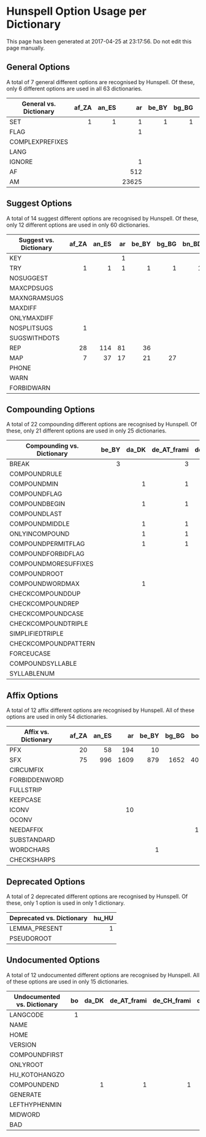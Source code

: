 # Hunspell Option Usage per Dictionary

This page has been generated at 2017-04-25 at 23:17:56. Do not edit this page manually.

## General Options

A total of 7 general different options are recognised by Hunspell. Of these, only 6 different options are used in all 63 dictionaries.

| General vs. Dictionary | af\_ZA | an\_ES | ar | be\_BY | bg\_BG | bn\_BD | bo | br\_FR | bs\_BA | ca | ca\_ES-valencia | cs\_CZ | da\_DK | de\_AT\_frami | de\_CH\_frami | de\_DE\_frami | el\_GR | en\_AU | en\_CA | en\_GB | en\_US | en\_ZA | es\_ES | eu | fr | gd\_GB | gl\_ES | gu\_IN | he\_IL | hi\_IN | hr\_HR | hu\_HU | is\_IS | it\_IT | kmr\_Latn | ko | lo\_LA | lt\_LT | ml\_IN | nb\_NO | ne\_NP | nl\_NL | nn\_NO | oc\_FR | pl\_PL | pt\_BR | pt\_PT | ro\_RO | ru\_RU | se | si\_LK | sk\_SK | sl\_SI | sr\_Latn\_RS | sr\_RS | sv\_FI | sv\_SE | sw\_TZ | te\_IN | th\_TH | uk\_UA | uz\_UZ | vi\_VN |
|---|--:|--:|--:|--:|--:|--:|--:|--:|--:|--:|--:|--:|--:|--:|--:|--:|--:|--:|--:|--:|--:|--:|--:|--:|--:|--:|--:|--:|--:|--:|--:|--:|--:|--:|--:|--:|--:|--:|--:|--:|--:|--:|--:|--:|--:|--:|--:|--:|--:|--:|--:|--:|--:|--:|--:|--:|--:|--:|--:|--:|--:|--:|--:|
| SET | 1 | 1 | 1 | 1 | 1 | 1 | 1 | 1 | 1 | 1 | 1 | 1 | 1 | 1 | 1 | 1 | 1 | 1 | 1 | 1 | 1 | 1 | 1 | 1 | 1 | 1 | 1 | 1 | 1 | 1 | 1 | 1 | 1 | 1 | 1 | 1 | 1 | 1 | 1 | 1 | 1 | 1 | 1 | 1 | 1 | 1 | 1 | 1 | 1 | 1 | 1 | 1 | 1 | 1 | 1 | 1 | 1 | 1 | 1 | 1 | 1 | 1 | 1 |
| FLAG | | | 1 | | | | | 1 | | 1 | 1 | | 1 | | | | | | | | | | | 1 | 1 | | 1 | | | | 1 | | 1 | | | 1 | | | | | 1 | 1 | | | | | | | | 1 | 1 | | | | | | | | | | | | |
| COMPLEXPREFIXES | | | | | | | | | | | | | | | | | | | | | | | | | | | | | | | | | | | | | | | | | | | | | | | | | | | | | | | | | | | | | | | |
| LANG | | | | | | | | | | | | | | | | | | | | | | | | | | | | | | | | 1 | | 1 | | 1 | | | | | | | | | | | 1 | | | | | | | 1 | 1 | | | | | | | | |
| IGNORE | | | 1 | | | | 1 | | | | | | | | | | | | | | | | | | | | | | | | | | | | | | | | | | | | | | | | | | | | | | | | | | | | | | 1 | | |
| AF | | | 512 | | | | | | | | | | | | | | | | | | | | | | 277 | | | | | | 99 | 1307 | | | | 56 | | | | | | | | | | | | | | 3501 | | | | | | | | | | | | | |
| AM | | | 23625 | | | | | | | | | | | | | | | | | | | | | | 485 | | | | | | | 23051 | 701 | | | | | | | | | | | | | | | | | | | | | | | | | | | | | | |


## Suggest Options

A total of 14 suggest different options are recognised by Hunspell. Of these, only 12 different options are used in only 60 dictionaries.

| Suggest vs. Dictionary | af\_ZA | an\_ES | ar | be\_BY | bg\_BG | bn\_BD | bo | br\_FR | bs\_BA | ca | ca\_ES-valencia | cs\_CZ | da\_DK | de\_AT\_frami | de\_CH\_frami | de\_DE\_frami | el\_GR | en\_AU | en\_CA | en\_GB | en\_US | en\_ZA | es\_ES | eu | fr | gd\_GB | gl\_ES | gu\_IN | he\_IL | hi\_IN | hr\_HR | hu\_HU | is\_IS | it\_IT | kmr\_Latn | ko | lt\_LT | nb\_NO | ne\_NP | nl\_NL | nn\_NO | oc\_FR | pl\_PL | pt\_BR | pt\_PT | ro\_RO | ru\_RU | se | si\_LK | sk\_SK | sl\_SI | sr\_Latn\_RS | sr\_RS | sv\_FI | sv\_SE | sw\_TZ | te\_IN | th\_TH | uk\_UA | vi\_VN |
|---|--:|--:|--:|--:|--:|--:|--:|--:|--:|--:|--:|--:|--:|--:|--:|--:|--:|--:|--:|--:|--:|--:|--:|--:|--:|--:|--:|--:|--:|--:|--:|--:|--:|--:|--:|--:|--:|--:|--:|--:|--:|--:|--:|--:|--:|--:|--:|--:|--:|--:|--:|--:|--:|--:|--:|--:|--:|--:|--:|--:|
| KEY | | | 1 | | | | | | | 1 | 1 | | 1 | | | | | | | | 1 | | | | 1 | | 1 | | | | | 1 | 1 | | | | | | | 1 | | | | | 1 | 1 | | | | | | 1 | 1 | | | | | | | |
| TRY | 1 | 1 | 1 | 1 | 1 | 1 | | 1 | 1 | 1 | 1 | 1 | 1 | 1 | 1 | 1 | 1 | 1 | 1 | 1 | 1 | 1 | 1 | 1 | 1 | 1 | 1 | 1 | 1 | 1 | 1 | 1 | 1 | 1 | 1 | 1 | 1 | 1 | 1 | 1 | 1 | 1 | 1 | 1 | 1 | 1 | 1 | 1 | 1 | 1 | 1 | 1 | 1 | 1 | 1 | 1 | 1 | | 1 | 1 |
| NOSUGGEST | | | | | | | | | | | | | 1 | 1 | 1 | 1 | | 1 | 1 | 1 | 1 | 1 | | | 1 | | | | | | 1 | 1 | | | | | | | | 1 | | | | 1 | | | | | | | | | | 1 | 1 | | | | | |
| MAXCPDSUGS | | | | | | | | | | | | | 1 | | | | | | | | | | | | | | | | | | | | | | | | | | | | | | | | | | | | | | | | | 1 | 1 | | | | | |
| MAXNGRAMSUGS | | | | | | | | | | | | | | | | | | | | | | | | | | | | | | | | | | | | | | | | | | | | 1 | | | | | | | | | | | | | | | | |
| MAXDIFF | | | | | | | | | | | | | | | | | | | | | | | | | | | | | | | | | | | | | | | | | | | | 1 | | | | | | | | | | 1 | 1 | | | | | |
| ONLYMAXDIFF | | | | | | | | | | | | | 1 | | | | | | | | | | | | | | | | | | | | | | | | | | | | | | | 1 | | | | | | | | | | 1 | 1 | | | | | |
| NOSPLITSUGS | 1 | | | | | | 1 | | | | | | 1 | | | | | | | | | | | 1 | | | 1 | | | | | | 1 | | | | | | | 1 | | | | | | | | | | | | | | 1 | 1 | | | | | |
| SUGSWITHDOTS | | | | | | | | | | | | | | | | | | | | | | | | | | | | | | | | | | | | | | | | | | | | | | | | | | | | | | | | | | | | |
| REP | 28 | 114 | 81 | 36 | | | 7 | | | 49 | 49 | | 113 | 29 | 29 | 29 | 523 | 115 | 91 | 28 | 98 | 37 | 21 | 37 | 83 | 49 | 3737 | | | | 100 | 125 | 58 | 5 | 37 | 60 | | | 23 | 488 | | | 65 | 1056 | 26 | 5 | | 74 | 26 | 53 | | 2 | 9 | 60 | 60 | | | 5 | 6 | 19 |
| MAP | 7 | 37 | 17 | 21 | 27 | | | | | 25 | 25 | | | | | | 6 | | | | | | 6 | | 26 | 6 | 22 | | 11 | | | 6 | | 6 | | 13 | | | | 6 | | 6 | 9 | 7 | 12 | 9 | | | | | | 5 | 5 | 3 | 3 | | | | | 19 |
| PHONE | | | | | | | | | | | | | | | | | | 105 | | | 106 | 105 | | | | | | | | | | | | | | | | | | | | | | | | | | | | | | | | | | | | | | |
| WARN | | | | | | | | | | | | | | | | | | | | | | | | | | | | | | | 1 | | | | | | | | | | | | | 1 | | | | | | | | | | | | | | | | |
| FORBIDWARN | | | | | | | | | | | | | | | | | | | | | | | | | | | | | | | | | | | | | | | | | | | | | | | | | | | | | | | | | | | | |


## Compounding Options

A total of 22 compounding different options are recognised by Hunspell. Of these, only 21 different options are used in only 25 dictionaries.

| Compounding vs. Dictionary | be\_BY | da\_DK | de\_AT\_frami | de\_CH\_frami | de\_DE\_frami | en\_AU | en\_CA | en\_GB | en\_US | en\_ZA | eu | fr | gd\_GB | he\_IL | hr\_HR | hu\_HU | ko | nb\_NO | nl\_NL | nn\_NO | pt\_BR | se | sv\_FI | sv\_SE | uk\_UA |
|---|--:|--:|--:|--:|--:|--:|--:|--:|--:|--:|--:|--:|--:|--:|--:|--:|--:|--:|--:|--:|--:|--:|--:|--:|--:|
| BREAK | 3 | | 3 | 3 | 3 | 4 | | | | 4 | 2 | 8 | 2 | 4 | 3 | 5 | | | 2 | | 65 | 2 | 4 | 4 | 2 |
| COMPOUNDRULE | | | | | | 3 | 3 | 3 | 3 | | | | | | 8 | 3 | 7 | | | | | | 13 | 13 | |
| COMPOUNDMIN | | 1 | 1 | 1 | 1 | 1 | 1 | 1 | 1 | | | | | | 1 | 1 | 1 | 1 | 1 | 1 | | | 1 | 1 | |
| COMPOUNDFLAG | | | | | | | | | | | | | | | 1 | 1 | | 1 | | 1 | | | | | |
| COMPOUNDBEGIN | | 1 | 1 | 1 | 1 | | | | | | | | | | 1 | 1 | | | 1 | | | 1 | 1 | 1 | |
| COMPOUNDLAST | | | | | | | | | | | | | | | | 1 | | | | | | | | | |
| COMPOUNDMIDDLE | | 1 | 1 | 1 | 1 | | | | | | | | | | 1 | | | | 1 | | | 1 | 1 | 1 | |
| ONLYINCOMPOUND | | 1 | 1 | 1 | 1 | 1 | 1 | 1 | 1 | | | | | | 1 | 1 | | | 1 | | | 1 | 1 | 1 | |
| COMPOUNDPERMITFLAG | | 1 | 1 | 1 | 1 | | | | | | | | | | 1 | 1 | | | 1 | | | 1 | 1 | 1 | |
| COMPOUNDFORBIDFLAG | | | | | | | | | | | | | | | 1 | 1 | | | | | | 1 | | | |
| COMPOUNDMORESUFFIXES | | | | | | | | | | | | | | | | | | | | | | | | | |
| COMPOUNDROOT | | | | | | | | | | | | | | | | 1 | | | | | | | | | |
| COMPOUNDWORDMAX | | 1 | | | | | | | | | | | | | | 1 | | | | | | | | | |
| CHECKCOMPOUNDDUP | | | | | | | | | | | | | | | | 1 | | | 1 | | | | 1 | 1 | |
| CHECKCOMPOUNDREP | | | | | | | | | | | | | | | | 1 | | | | | | | 1 | 1 | |
| CHECKCOMPOUNDCASE | | | | | | | | | | | | | | | | 1 | | | 1 | | | | | | |
| CHECKCOMPOUNDTRIPLE | | | | | | | | | | | | | | | | 1 | | 1 | | | | | 1 | 1 | |
| SIMPLIFIEDTRIPLE | | | | | | | | | | | | | | | | | | 1 | | | | | 1 | 1 | |
| CHECKCOMPOUNDPATTERN | | | | | | | | | | | | | | | | 8 | | | 43 | | | | | | |
| FORCEUCASE | | | | | | | | | | | | | | | | | | | | | | | 1 | 1 | |
| COMPOUNDSYLLABLE | | | | | | | | | | | | | | | | 1 | | | | | | | | | |
| SYLLABLENUM | | | | | | | | | | | | | | | | 1 | | | | | | | | | |


## Affix Options

A total of 12 affix different options are recognised by Hunspell. All of these options are used in only 54 dictionaries.

| Affix vs. Dictionary | af\_ZA | an\_ES | ar | be\_BY | bg\_BG | bo | br\_FR | bs\_BA | ca | ca\_ES-valencia | cs\_CZ | da\_DK | de\_AT\_frami | de\_CH\_frami | de\_DE\_frami | el\_GR | en\_AU | en\_CA | en\_GB | en\_US | en\_ZA | es\_ES | eu | fr | gd\_GB | gl\_ES | he\_IL | hr\_HR | hu\_HU | is\_IS | it\_IT | kmr\_Latn | ko | lt\_LT | nb\_NO | ne\_NP | nl\_NL | nn\_NO | oc\_FR | pl\_PL | pt\_BR | pt\_PT | ro\_RO | ru\_RU | se | si\_LK | sk\_SK | sl\_SI | sr\_Latn\_RS | sr\_RS | sv\_FI | sv\_SE | sw\_TZ | uk\_UA |
|---|--:|--:|--:|--:|--:|--:|--:|--:|--:|--:|--:|--:|--:|--:|--:|--:|--:|--:|--:|--:|--:|--:|--:|--:|--:|--:|--:|--:|--:|--:|--:|--:|--:|--:|--:|--:|--:|--:|--:|--:|--:|--:|--:|--:|--:|--:|--:|--:|--:|--:|--:|--:|--:|--:|
| PFX | 20 | 58 | 194 | 10 | | | 27 | | 132 | 132 | 19 | 264 | 68 | 68 | 68 | 10 | 38 | 14 | 36 | 14 | 36 | 78 | 12 | 216 | 34 | | 3335 | | 366 | | 489 | 36 | | 90 | 41 | 2 | 154 | 41 | 16 | 2 | 162 | 38 | 26 | | | | 4 | 10 | | | | | 5 | 6 |
| SFX | 75 | 996 | 1609 | 879 | 1652 | 40 | 355 | 998 | 13318 | 13368 | 2551 | 1034 | 437 | 437 | 437 | 179 | 1078 | 59 | 1078 | 59 | 1078 | 6767 | 94118 | 9735 | 7 | 8586 | | 534 | 24052 | 13282 | 2744 | 80 | 55722 | 2586 | 495 | 525 | 447 | 383 | 708 | 7102 | 25770 | 1302 | 1624 | 1606 | 371599 | 10000 | 2443 | 526 | | | 492 | 492 | | 4477 |
| CIRCUMFIX | | | | | | | | | | | | | 1 | 1 | 1 | | | | | | | | | 1 | | | | 1 | | | | | | | | | | | | | | | | | | | | | | | | | | |
| FORBIDDENWORD | | | | | | | | | 1 | 1 | | 1 | 1 | 1 | 1 | | | | | | | | | 1 | | | | 1 | 1 | | | | 1 | | | | 1 | | | | 1 | | | | | | | | | | 1 | 1 | | |
| FULLSTRIP | | | | | | | | | 1 | 1 | | | | | | | | | | | | | | 1 | | | | | | 1 | | | | | | | | | | | | | | | | | | | | | 1 | 1 | | |
| KEEPCASE | | | | | | | | | | | | | 1 | 1 | 1 | | | | | | | | | 1 | | 1 | | 1 | 1 | | | | | | | | 1 | | | | | | | | | | | | | | | | | |
| ICONV | | | 10 | | | | | | | | | | | | | | 7 | 2 | | | 7 | | | 42 | 2 | | | 29 | 6 | | | | 11173 | | | | 10 | | | | | | | | | | | | 5 | 4 | | | | |
| OCONV | | | | | | | | | | | | | | | | | 2 | | | | 2 | | | 2 | | | | | | | | | 11173 | | | | 3 | | | | | | | | | | | | | | | | | |
| NEEDAFFIX | | | | | | 1 | | | | | | 1 | 1 | 1 | 1 | | | | | | | | | 1 | | 1 | 1 | 1 | 1 | | | | | | | | | | | | | | | | 1 | | | | | | 1 | 1 | | |
| SUBSTANDARD | | | | | | | | | | | | | | | | | | | | | | | | | | | | 1 | 1 | | | | | | | | | | | | | | | | | | | | | | | | | |
| WORDCHARS | | | | 1 | | | 1 | | 1 | 1 | | 1 | 1 | 1 | 1 | | 1 | 1 | 1 | 1 | | | 1 | 1 | 1 | 1 | 1 | 1 | 1 | 1 | | | 1 | | | | 1 | | | 1 | | 1 | | | 1 | | | | | | 1 | 1 | | 1 |
| CHECKSHARPS | | | | | | | | | | | | | 1 | 1 | 1 | | | | | | | | | | | | | | | | | | | | | | | | | | | | | | | | | | | | | | | |


## Deprecated Options

A total of 2 deprecated different options are recognised by Hunspell. Of these, only 1 option is used in only 1 dictionary.

| Deprecated vs. Dictionary | hu\_HU |
|---|--:|
| LEMMA_PRESENT | 1 |
| PSEUDOROOT | |


## Undocumented Options

A total of 12 undocumented different options are recognised by Hunspell. All of these options are used in only 15 dictionaries.

| Undocumented vs. Dictionary | bo | da\_DK | de\_AT\_frami | de\_CH\_frami | de\_DE\_frami | en\_AU | gd\_GB | hr\_HR | hu\_HU | it\_IT | ko | nl\_NL | se | sv\_FI | sv\_SE |
|---|--:|--:|--:|--:|--:|--:|--:|--:|--:|--:|--:|--:|--:|--:|--:|
| LANGCODE | 1 | | | | | | | | | | | | | | |
| NAME | | | | | | | | | 1 | 1 | | | | | |
| HOME | | | | | | | | | 1 | 1 | | | | | |
| VERSION | | | | | | | | | 1 | 1 | 1 | | | | |
| COMPOUNDFIRST | | | | | | | | | 1 | | | | | | |
| ONLYROOT | | | | | | | | | 1 | | | | | | |
| HU_KOTOHANGZO | | | | | | | | | 1 | | | | | | |
| COMPOUNDEND | | 1 | 1 | 1 | 1 | | | 1 | 1 | | | 1 | 1 | 1 | 1 |
| GENERATE | | | | | | | | | 1 | | | | | | |
| LEFTHYPHENMIN | | | | | | | 1 | | | | | | | | |
| MIDWORD | | | | | | 1 | | | | | | | | | |
| BAD | | | | | | 1 | | | | | | | | | |


